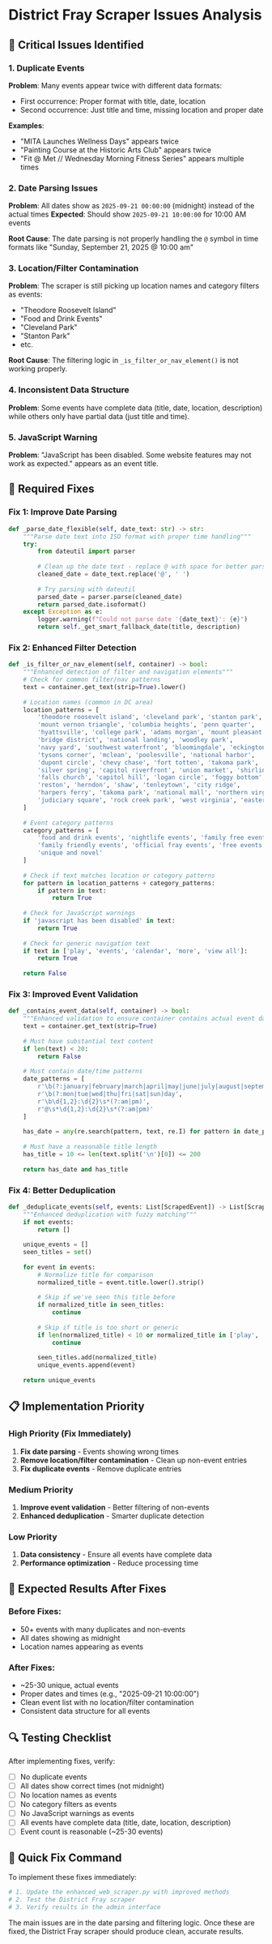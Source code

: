 # District Fray Scraper Issues Analysis

## 🚨 **Critical Issues Identified**

### 1. **Duplicate Events**
**Problem**: Many events appear twice with different data formats:
- First occurrence: Proper format with title, date, location
- Second occurrence: Just title and time, missing location and proper date

**Examples**:
- "MITA Launches Wellness Days" appears twice
- "Painting Course at the Historic Arts Club" appears twice
- "Fit @ Met // Wednesday Morning Fitness Series" appears multiple times

### 2. **Date Parsing Issues**
**Problem**: All dates show as `2025-09-21 00:00:00` (midnight) instead of the actual times
**Expected**: Should show `2025-09-21 10:00:00` for 10:00 AM events

**Root Cause**: The date parsing is not properly handling the `@` symbol in time formats like "Sunday, September 21, 2025 @ 10:00 am"

### 3. **Location/Filter Contamination**
**Problem**: The scraper is still picking up location names and category filters as events:
- "Theodore Roosevelt Island"
- "Food and Drink Events"
- "Cleveland Park"
- "Stanton Park"
- etc.

**Root Cause**: The filtering logic in `_is_filter_or_nav_element()` is not working properly.

### 4. **Inconsistent Data Structure**
**Problem**: Some events have complete data (title, date, location, description) while others only have partial data (just title and time).

### 5. **JavaScript Warning**
**Problem**: "JavaScript has been disabled. Some website features may not work as expected." appears as an event title.

## 🔧 **Required Fixes**

### Fix 1: Improve Date Parsing
```python
def _parse_date_flexible(self, date_text: str) -> str:
    """Parse date text into ISO format with proper time handling"""
    try:
        from dateutil import parser
        
        # Clean up the date text - replace @ with space for better parsing
        cleaned_date = date_text.replace('@', ' ')
        
        # Try parsing with dateutil
        parsed_date = parser.parse(cleaned_date)
        return parsed_date.isoformat()
    except Exception as e:
        logger.warning(f"Could not parse date '{date_text}': {e}")
        return self._get_smart_fallback_date(title, description)
```

### Fix 2: Enhanced Filter Detection
```python
def _is_filter_or_nav_element(self, container) -> bool:
    """Enhanced detection of filter and navigation elements"""
    # Check for common filter/nav patterns
    text = container.get_text(strip=True).lower()
    
    # Location names (common in DC area)
    location_patterns = [
        'theodore roosevelt island', 'cleveland park', 'stanton park',
        'mount vernon triangle', 'columbia heights', 'penn quarter',
        'hyattsville', 'college park', 'adams morgan', 'mount pleasant',
        'bridge district', 'national landing', 'woodley park',
        'navy yard', 'southwest waterfront', 'bloomingdale', 'eckington',
        'tysons corner', 'mclean', 'poolesville', 'national harbor',
        'dupont circle', 'chevy chase', 'fort totten', 'takoma park',
        'silver spring', 'capitol riverfront', 'union market', 'shirlington',
        'falls church', 'capitol hill', 'logan circle', 'foggy bottom',
        'reston', 'herndon', 'shaw', 'tenleytown', 'city ridge',
        'harpers ferry', 'takoma park', 'national mall', 'northern virginia',
        'judiciary square', 'rock creek park', 'west virginia', 'eastern market'
    ]
    
    # Event category patterns
    category_patterns = [
        'food and drink events', 'nightlife events', 'family free events',
        'family friendly events', 'official fray events', 'free events',
        'unique and novel'
    ]
    
    # Check if text matches location or category patterns
    for pattern in location_patterns + category_patterns:
        if pattern in text:
            return True
    
    # Check for JavaScript warnings
    if 'javascript has been disabled' in text:
        return True
    
    # Check for generic navigation text
    if text in ['play', 'events', 'calendar', 'more', 'view all']:
        return True
    
    return False
```

### Fix 3: Improved Event Validation
```python
def _contains_event_data(self, container) -> bool:
    """Enhanced validation to ensure container contains actual event data"""
    text = container.get_text(strip=True)
    
    # Must have substantial text content
    if len(text) < 20:
        return False
    
    # Must contain date/time patterns
    date_patterns = [
        r'\b(?:january|february|march|april|may|june|july|august|september|october|november|december)\s+\d{1,2},?\s+\d{4}',
        r'\b(?:mon|tue|wed|thu|fri|sat|sun)day',
        r'\b\d{1,2}:\d{2}\s*(?:am|pm)',
        r'@\s*\d{1,2}:\d{2}\s*(?:am|pm)'
    ]
    
    has_date = any(re.search(pattern, text, re.I) for pattern in date_patterns)
    
    # Must have a reasonable title length
    has_title = 10 <= len(text.split('\n')[0]) <= 200
    
    return has_date and has_title
```

### Fix 4: Better Deduplication
```python
def _deduplicate_events(self, events: List[ScrapedEvent]) -> List[ScrapedEvent]:
    """Enhanced deduplication with fuzzy matching"""
    if not events:
        return []
    
    unique_events = []
    seen_titles = set()
    
    for event in events:
        # Normalize title for comparison
        normalized_title = event.title.lower().strip()
        
        # Skip if we've seen this title before
        if normalized_title in seen_titles:
            continue
        
        # Skip if title is too short or generic
        if len(normalized_title) < 10 or normalized_title in ['play', 'events', 'calendar']:
            continue
        
        seen_titles.add(normalized_title)
        unique_events.append(event)
    
    return unique_events
```

## 📋 **Implementation Priority**

### **High Priority (Fix Immediately)**
1. **Fix date parsing** - Events showing wrong times
2. **Remove location/filter contamination** - Clean up non-event entries
3. **Fix duplicate events** - Remove duplicate entries

### **Medium Priority**
1. **Improve event validation** - Better filtering of non-events
2. **Enhanced deduplication** - Smarter duplicate detection

### **Low Priority**
1. **Data consistency** - Ensure all events have complete data
2. **Performance optimization** - Reduce processing time

## 🎯 **Expected Results After Fixes**

### **Before Fixes**:
- 50+ events with many duplicates and non-events
- All dates showing as midnight
- Location names appearing as events

### **After Fixes**:
- ~25-30 unique, actual events
- Proper dates and times (e.g., "2025-09-21 10:00:00")
- Clean event list with no location/filter contamination
- Consistent data structure for all events

## 🔍 **Testing Checklist**

After implementing fixes, verify:
- [ ] No duplicate events
- [ ] All dates show correct times (not midnight)
- [ ] No location names as events
- [ ] No category filters as events
- [ ] No JavaScript warnings as events
- [ ] All events have complete data (title, date, location, description)
- [ ] Event count is reasonable (~25-30 events)

## 🚀 **Quick Fix Command**

To implement these fixes immediately:

```bash
# 1. Update the enhanced_web_scraper.py with improved methods
# 2. Test the District Fray scraper
# 3. Verify results in the admin interface
```

The main issues are in the date parsing and filtering logic. Once these are fixed, the District Fray scraper should produce clean, accurate results.
